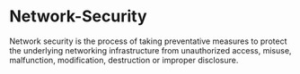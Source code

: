 # Network-Security
Network security is the process of taking preventative measures to protect the underlying networking infrastructure from unauthorized access, misuse, malfunction, modification, destruction or improper disclosure.
